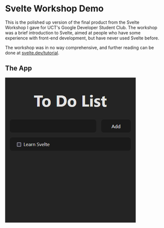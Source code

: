 # Svelte Workshop Demo
This is the polished up version of the final product from the Svelte Workshop I gave for UCT's Google Developer Student Club. The workshop was a brief introduction to Svelte, aimed at people who have some experience with front-end development, but have never used Svelte before.

The workshop was in no way comprehensive, and further reading can be done at [svelte.dev/tutorial](https://svelte.dev/tutorial).
## The App
![](public/screenshot.png)